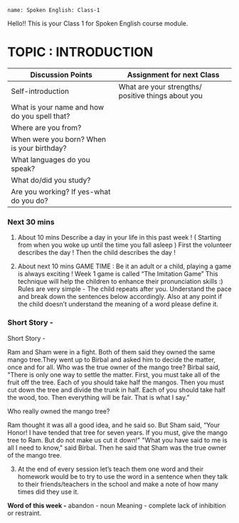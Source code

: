 ```ngMeta
name: Spoken English: Class-1
```

Hello!! 
This is your Class 1 for Spoken English course module.

# TOPIC : INTRODUCTION
 
|Discussion Points                            |Assignment for next Class|
|----------------------------------------------|-------------------------|
|Self-introduction                            |What are your strengths/ positive things about you|
|What is your name and how do you spell that? |                 |
|Where are you from?                          |                         |
|When were you born? When is your birthday?   |                         |
|What languages do you speak?                 |                         |
|What do/did you study?                       |                         |
|Are you working? If yes-what do you do?      |                         |

### Next 30 mins
1) About 10 mins
Describe a day in your life in this past week !
( Starting from when you woke up until the time you fall asleep )
First the volunteer describes the day !
Then the child describes the day !


2) About next 10 mins
GAME TIME : Be it an adult or a child, playing a game is always exciting !
Week 1 game is called “The Imitation Game”
This technique will help the children to enhance their pronunciation skills :)
Rules are very simple -
The child repeats after you. Understand the pace and break down the sentences
below accordingly. Also at any point if the child doesn’t understand the meaning of a word please define it.


### Short Story -

Short Story -

Ram and Sham were in a fight. Both of them said they owned the same mango tree.They went up to Birbal and asked him to decide the matter, once and for all.  Who was the true owner of the mango tree? 
Birbal said, "There is only one way to settle the matter. First, you must take all of the fruit off the tree.  Each of you should take half the mangos.  Then you must cut down the tree and divide the trunk in half.  Each of you should take half the wood, too.  Then everything will be fair.  That is what I say.”

Who really owned the mango tree?

Ram thought it was all a good idea, and he said so. 
But Sham said, “Your Honor! I have tended that tree for seven years. If you must, give the mango tree to Ram.  But do not make us cut it down!"
"What you have said to me is all I need to know," said Birbal.  Then he said that Sham was the true owner of the mango tree.


3) At the end of every session let’s teach them one word and their homework would be to try to use the word in a sentence when they talk to their friends/teachers in the school and make a note of how many times did they use it.

**Word of this week -**
abandon - noun
Meaning - complete lack of inhibition or restraint.
